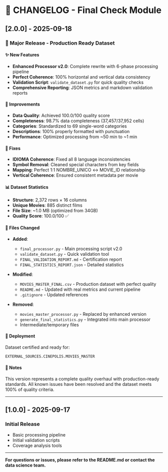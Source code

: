 # 📝 CHANGELOG - Final Check Module

## [2.0.0] - 2025-09-18

### 🎉 Major Release - Production Ready Dataset

#### ✨ New Features
- **Enhanced Processor v2.0**: Complete rewrite with 6-phase processing pipeline
- **Perfect Coherence**: 100% horizontal and vertical data consistency
- **Validation Script**: `validate_dataset.py` for quick quality checks
- **Comprehensive Reporting**: JSON metrics and markdown validation reports

#### 🔧 Improvements
- **Data Quality**: Achieved 100.0/100 quality score
- **Completeness**: 98.7% data completeness (37,457/37,952 cells)
- **Categories**: Standardized to 69 single-word categories
- **Descriptions**: 100% properly formatted with punctuation
- **Performance**: Optimized processing from ~50 min to ~1 min

#### 🐛 Fixes
- **IDIOMA Coherence**: Fixed all 8 language inconsistencies
- **Symbol Removal**: Cleaned special characters from key fields
- **Mapping**: Perfect 1:1 NOMBRE_UNICO ↔ MOVIE_ID relationship
- **Vertical Coherence**: Ensured consistent metadata per movie

#### 📊 Dataset Statistics
- **Structure**: 2,372 rows × 16 columns
- **Unique Movies**: 885 distinct films
- **File Size**: ~1.0 MB (optimized from 34GB)
- **Quality Score**: 100.0/100 ✅

#### 📁 Files Changed
- **Added**: 
  - `final_processor.py` - Main processing script v2.0
  - `validate_dataset.py` - Quick validation tool
  - `FINAL_VALIDATION_REPORT.md` - Certification report
  - `FINAL_STATISTICS_REPORT.json` - Detailed statistics
  
- **Modified**:
  - `MOVIES_MASTER_FINAL.csv` - Production dataset with perfect quality
  - `README.md` - Updated with real metrics and current pipeline
  - `.gitignore` - Updated references
  
- **Removed**:
  - `movies_master_processor.py` - Replaced by enhanced version
  - `generate_final_statistics.py` - Integrated into main processor
  - Intermediate/temporary files

#### 🚀 Deployment
Dataset certified and ready for:
```sql
EXTERNAL_SOURCES.CINEPOLIS.MOVIES_MASTER
```

#### 📝 Notes
This version represents a complete quality overhaul with production-ready standards. All known issues have been resolved and the dataset meets 100% of quality criteria.

---

## [1.0.0] - 2025-09-17

### Initial Release
- Basic processing pipeline
- Initial validation scripts
- Coverage analysis tools

---

**For questions or issues, please refer to the README.md or contact the data science team.**
